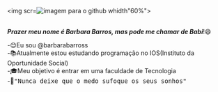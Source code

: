 <img scr=![imagem para o github](https://github.com/barbarabarross/barbarabarross/assets/143613009/2a9dfbab-83b6-42f5-97b6-fab14ac81f15) whidth"60%">

<br>
<strong><cite>Prazer meu nome é Barbara Barros, mas pode me chamar de Babi</cite></strong>!😄

-😊Eu sou @barbarabarross<br>
-📚Atualmente estou estudando programação no IOS(Instituto da Oportunidade Social)<br>
-🎓Meu objetivo é entrar em uma faculdade de Tecnologia<br>
-📌<samp>"Nunca deixe que o medo sufoque os seus sonhos"</samp><br>

<!---
barbarabarross/barbarabarross is a ✨ special ✨ repository because its `README.md` (this file) appears on your GitHub profile.
You can click the Preview link to take a look at your changes.
--->
